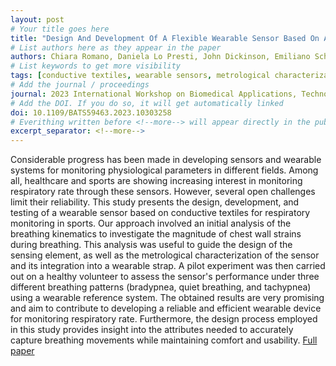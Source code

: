 ```yaml
---
layout: post
# Your title goes here
title: "Design And Development Of A Flexible Wearable Sensor Based On A Conductive Textile For Breathing Monitoring"
# List authors here as they appear in the paper
authors: Chiara Romano, Daniela Lo Presti, John Dickinson, Emiliano Schena, Sergio Silvestri, Carlo Massaroni
# List keywords to get more visibility
tags: [conductive textiles, wearable sensors, metrological characterization, wearable device, respiratory rate]
# Add the journal / proceedings
journal: 2023 International Workshop on Biomedical Applications, Technologies and Sensors (BATS)
# Add the DOI. If you do so, it will get automatically linked
doi: 10.1109/BATS59463.2023.10303258
# Everithing written before <!--more--> will appear directly in the publications page
excerpt_separator: <!--more-->
---
```


Considerable progress has been made in developing sensors and wearable systems for monitoring physiological parameters in different fields. Among all, healthcare and sports are showing increasing interest in monitoring respiratory rate through these sensors. However, several open challenges limit their reliability. This study presents the design, development, and testing of a wearable sensor based on conductive textiles for respiratory monitoring in sports. Our approach involved an initial analysis of the breathing kinematics to investigate the magnitude of chest wall strains during breathing. This analysis was useful to guide the design of the sensing element, as well as the metrological characterization of the sensor and its integration into a wearable strap. A pilot experiment was then carried out on a healthy volunteer to assess the sensor's performance under three different breathing patterns (bradypnea, quiet breathing, and tachypnea) using a wearable reference system. The obtained results are very promising and aim to contribute to developing a reliable and efficient wearable device for monitoring respiratory rate. Furthermore, the design process employed in this study provides insight into the attributes needed to accurately capture breathing movements while maintaining comfort and usability.
[Full paper](https://doi.org/10.1109/BATS59463.2023.10303258)
